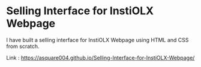 # Selling Interface for InstiOLX Webpage

I have built a selling interface for InstiOLX Webpage using HTML and CSS from scratch.

Link : https://asquare004.github.io/Selling-Interface-for-InstiOLX-Webpage/
